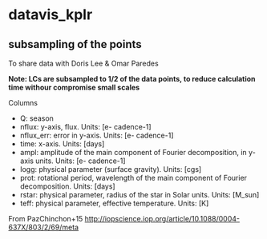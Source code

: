 # datavis_kplr
## subsampling of the points
To share data with Doris Lee & Omar Paredes

**Note: LCs are subsampled to 1/2 of the data points, to reduce calculation time withour compromise small scales**

Columns
 - Q: season
 - nflux: y-axis, flux. Units: [e- cadence-1]
 - nflux_err: error in y-axis. Units: [e- cadence-1]
 - time: x-axis. Units: [days]
 - ampl: amplitude of the main component of Fourier decomposition, in y-axis units. Units: [e- cadence-1]
 - logg: physical parameter (surface gravity). Units: [cgs]
 - prot: rotational period, wavelength of the main component of Fourier decomposition. Units: [days]
 - rstar: physical parameter, radius of the star in Solar units. Units: [M_sun]
 - teff: physical parameter, effective temperature. Units: [K]
 
 From PazChinchon+15
 http://iopscience.iop.org/article/10.1088/0004-637X/803/2/69/meta
